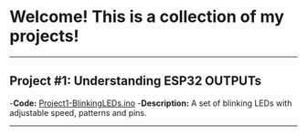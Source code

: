 # Welcome! This is a collection of my projects!

---------

## Project #1: Understanding ESP32 OUTPUTs
-**Code:** [Project1-BlinkingLEDs.ino](./Project1-BlinkingLEDs.ino)
-**Description:** A set of blinking LEDs with adjustable speed, patterns and pins.

---------
